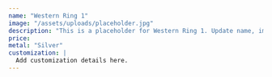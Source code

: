 ```yaml
---
name: "Western Ring 1"
image: "/assets/uploads/placeholder.jpg"
description: "This is a placeholder for Western Ring 1. Update name, image, price, and description in CMS."
price:
metal: "Silver"
customization: |
  Add customization details here.
---
```

